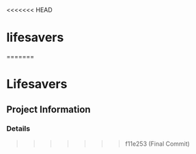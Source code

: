 <<<<<<< HEAD
# lifesavers
=======
# Lifesavers
## Project Information
### Details
>>>>>>> f11e253 (Final Commit)
